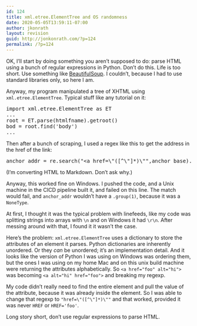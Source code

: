 ```yaml
---
id: 124
title: xml.etree.ElementTree and OS randomness
date: 2020-05-05T13:59:11-07:00
author: jkonrath
layout: revision
guid: http://jonkonrath.com/?p=124
permalink: /?p=124
---
```

OK, I&#8217;ll start by doing something you aren&#8217;t supposed to do: parse HTML using a bunch of regular expressions in Python. Don&#8217;t do this. Life is too short. Use something like <a href="https://www.crummy.com/software/BeautifulSoup/" target="_blank" rel="noopener noreferrer">BeautifulSoup</a>. I couldn&#8217;t, because I had to use standard libraries only, so here I am.

Anyway, my program manipulated a tree of XHTML using `xml.etree.ElementTree`. Typical stuff like any tutorial on it:

<pre>import xml.etree.ElementTree as ET
...
root = ET.parse(htmlfname).getroot()
bod = root.find('body')
...</pre>

Then after a bunch of scraping, I used a regex like this to get the address in the href of the link:

<pre>anchor_addr = re.search("&lt;a href=\"([^\"]*)\"",anchor_base).group(1)
</pre>

(I&#8217;m converting HTML to Markdown. Don&#8217;t ask why.) 

Anyway, this worked fine on Windows. I pushed the code, and a Unix machine in the CICD pipeline built it, and failed on this line. The match would fail, and `anchor_addr` wouldn&#8217;t have a `.group(1)`, because it was a `NoneType`.

At first, I thought it was the typical problem with linefeeds, like my code was splitting strings into arrays with `\n` and on Windows it had `\r\n`. After messing around with that, I found it it wasn&#8217;t the case.

Here&#8217;s the problem: `xml.etree.ElementTree` uses a dictionary to store the attributes of an element it parses. Python dictionaries are inherently unordered. Or they _can_ be unordered; it&#8217;s an implementation detail. And it looks like the version of Python I was using on Windows was ordering them, but the ones I was using on my home Mac and on this unix build machine were returning the attributes alphabetically. So `<a href="foo" alt="hi">` was becoming `<a alt="hi" href="foo">` and breaking my regexp. 

My code didn&#8217;t really need to find the entire element and pull the value of the attribute, because it was already inside the element. So I was able to change that regexp to `"href=\"([^\"]*)\""` and that worked, provided it was never `HREF` or `HREF='foo'`. 

Long story short, don&#8217;t use regular expressions to parse HTML.